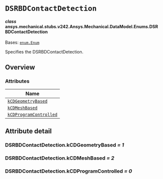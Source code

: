 # `DSRBDContactDetection`



#### *class* ansys.mechanical.stubs.v242.Ansys.Mechanical.DataModel.Enums.DSRBDContactDetection

Bases: [`enum.Enum`](https://docs.python.org/3/library/enum.html#enum.Enum)

Specifies the DSRBDContactDetection.

<!-- !! processed by numpydoc !! -->

<a id="overview"></a>

## Overview

### Attributes

| Name |
| ----------------------------------------------------------------------- |
| [`kCDGeometryBased`](#DSRBDContactDetection.kCDGeometryBased) |
| [`kCDMeshBased`](#DSRBDContactDetection.kCDMeshBased) |
| [`kCDProgramControlled`](#DSRBDContactDetection.kCDProgramControlled) |

<a id="attribute-detail"></a>

## Attribute detail

<a id="DSRBDContactDetection.kCDGeometryBased"></a>

### DSRBDContactDetection.kCDGeometryBased *= 1*

<a id="DSRBDContactDetection.kCDMeshBased"></a>

### DSRBDContactDetection.kCDMeshBased *= 2*

<a id="DSRBDContactDetection.kCDProgramControlled"></a>

### DSRBDContactDetection.kCDProgramControlled *= 0*


